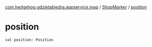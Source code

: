[com.hedgehog.gdzietabiedra.appservice.map](../index.md) / [ShopMarker](index.md) / [position](./position.md)

# position

`val position: Position`
